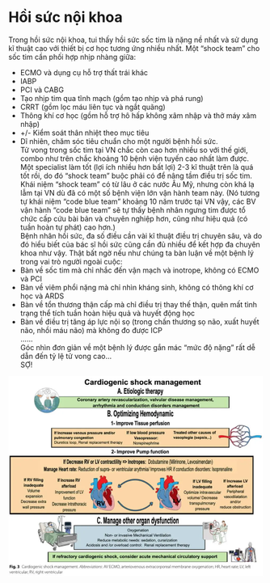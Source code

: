 # Hồi sức nội khoa  
Trong hồi sức nội khoa, tui thấy hồi sức sốc tim là nặng nề nhất và sử dụng kĩ thuật cao với thiết bị cơ học tương ứng nhiều nhất. Một “shock team” cho sốc tim cần phối hợp nhịp nhàng giữa:  
- ECMO và dụng cụ hỗ trợ thất trái khác  
- IABP  
- PCI và CABG  
- Tạo nhịp tim qua tĩnh mạch (gồm tạo nhịp và phá rung)  
- CRRT (gồm lọc máu liên tục và ngắt quãng)  
- Thông khí cơ học (gồm hỗ trợ hô hấp không xâm nhập và thở máy xâm nhập)  
- +/- Kiểm soát thân nhiệt theo mục tiêu  
- Dĩ nhiên, chăm sóc tiêu chuẩn cho một người bệnh hồi sức.  
Tử vong trong sốc tim tại VN chắc còn cao hơn nhiều so với thế giới, combo như trên chắc khoảng 10 bệnh viện tuyến cao nhất làm được. Một specialist làm tốt (lợi ích nhiều hơn bất lợi) 2-3 kĩ thuật trên là quá tốt rồi, do đó “shock team” buộc phải có để nâng tầm điều trị sốc tim.  
Khái niệm “shock team” có từ lâu ở các nước Âu Mỹ, nhưng còn khá lạ lẫm tại VN dù đã có một số bệnh viện lớn vận hành team này. (Nó tương tự khái niệm “code blue team” khoảng 10 năm trước tại VN vậy, các BV vận hành “code blue team” sẽ tự thấy bệnh nhân ngưng tim được tổ chức cấp cứu bài bản và chuyên nghiệp hơn, cũng như hiệu quả (có tuần hoàn tự phát) cao hơn.)  
Bệnh nhân hồi sức, đa số điều cần vài kĩ thuật điều trị chuyên sâu, và do đó hiểu biết của bác sĩ hồi sức cũng cần đủ nhiều để kết hợp đa chuyên khoa như vậy. Thật bất ngờ nếu như chúng ta bàn luận về một bệnh lý trong vai trò người ngoài cuộc:  
- Bàn về sốc tim mà chỉ nhắc đến vận mạch và inotrope, không có ECMO và PCI  
- Bàn về viêm phổi nặng mà chỉ nhìn kháng sinh, không có thông khí cơ học và ARDS  
- Bàn về tổn thương thận cấp mà chỉ điều trị thay thế thận, quên mất tình trạng thể tích tuần hoàn hiệu quả và huyết động học  
- Bàn về điều trị tăng áp lực nội sọ (trong chấn thương sọ não, xuất huyết não, nhồi máu não) mà không đo được ICP  
 ……  
Góc nhìn đơn giản về một bệnh lý được gắn mác “mức độ nặng” rất dễ dẫn đến tỷ lệ tử vong cao…  
SỢ!  
  
![Hồi sức nội khoa-20240623095807257.webp](./200%20FILES/201%20Image/H%E1%BB%93i%20s%E1%BB%A9c%20n%E1%BB%99i%20khoa-20240623095807257.webp)